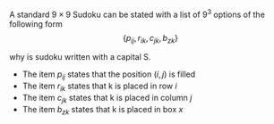 A standard $9 \times 9$ Sudoku can be stated with a list of $9^3$ options
of the following form
$$
\{ p_{ij}, r_{ik}, c_{jk}, b_{zk} \}
$$


why is sudoku written with a capital S.

- The item $p_{ij}$ states that the position $(i, j)$ is filled
- The item $r_{ik}$ states that k is placed in row $i$
- The item $c_{jk}$ states that k is placed in column $j$
- The item $b_{zk}$ states that k is placed in box $x$


